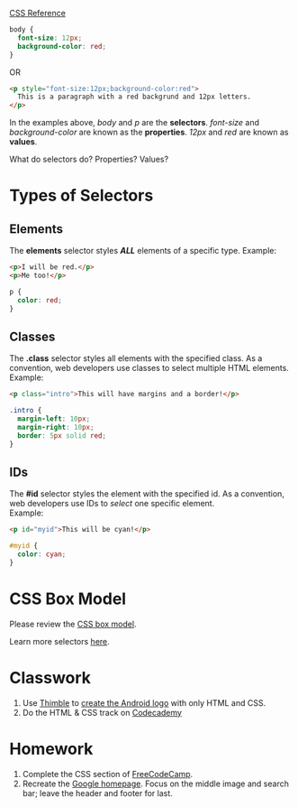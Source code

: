 [CSS Reference](http://www.w3schools.com/cssref/default.asp)

```css
body {
  font-size: 12px;
  background-color: red;
}
```
OR

```html
<p style="font-size:12px;background-color:red">
  This is a paragraph with a red backgrund and 12px letters.
</p>
```

In the examples above, *body* and *p* are the **selectors**.
*font-size* and *background-color* are known as the **properties**.
*12px* and *red* are known as **values**.

What do selectors do? Properties? Values?

# Types of Selectors

## Elements
The **elements** selector styles ***ALL*** elements of a specific type.
Example:

```html
<p>I will be red.</p>
<p>Me too!</p>
```

```css
p {
  color: red;
}
```

## Classes
The **.class** selector styles all elements with the specified class.  As a convention, web developers use classes to select multiple HTML elements.  
Example:
```html
<p class="intro">This will have margins and a border!</p>
```

```css
.intro {
  margin-left: 10px;
  margin-right: 10px;
  border: 5px solid red;
}
```

## IDs
The **#id** selector styles the element with the specified id.  As a convention, web developers use IDs to *select* one specific element.  
Example:  
```html
<p id="myid">This will be cyan!</p>
```

```css
#myid {
  color: cyan;
}
```

# CSS Box Model
Please review the [CSS box model](https://www.w3schools.com/css/css_boxmodel.asp).

Learn more selectors [here](http://www.w3schools.com/cssref/css_selectors.asp).

# Classwork
1. Use [Thimble](https://thimble.mozilla.org/) to [create the Android logo](http://thecodeplayer.com/walkthrough/css3-android-logo) with only HTML and CSS.
2. Do the HTML & CSS track on [Codecademy](https://www.codecademy.com/)

# Homework
1. Complete the CSS section of [FreeCodeCamp](http://www.freecodecamp.com/).
2. Recreate the [Google homepage](https://www.google.com/).  Focus on the middle image and search bar; leave the header and footer for last.
